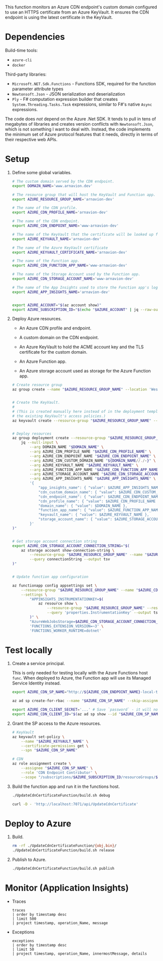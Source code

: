 This function monitors an Azure CDN endpoint's custom domain configured to use an HTTPS certificate from an Azure KeyVault. It ensures the CDN endpoint is using the latest certificate in the KeyVault.


# Dependencies

Build-time tools:

- `azure-cli`
- `docker`


Third-party libraries:

- `Microsoft.NET.Sdk.Functions` - Functions SDK, required for the function parameter attribute types
- `Newtonsoft.Json` - JSON serialization and deserialization
- `Ply` - F# computation expression builder that creates `System.Threading.Tasks.Task` expressions, similar to F#'s native `Async` expressions.

The code does *not* depend on the Azure .Net SDK. It tends to pull in tens of megabytes of libraries and creates version conflicts with `Newtonsoft.Json`, which is not something I want to deal with. Instead, the code implements the minimum set of Azure protocol features that it needs, directly in terms of their respective web APIs.


# Setup

1. Define some global variables.

    ```sh
    # The custom domain served by the CDN endpoint.
    export DOMAIN_NAME='www.arnavion.dev'

    # The resource group that will host the KeyVault and Function app.
    export AZURE_RESOURCE_GROUP_NAME='arnavion-dev'

    # The name of the CDN profile.
    export AZURE_CDN_PROFILE_NAME='arnavion-dev'

    # The name of the CDN endpoint.
    export AZURE_CDN_ENDPOINT_NAME='www-arnavion-dev'

    # The name of the KeyVault that the certificate will be looked up from.
    export AZURE_KEYVAULT_NAME='arnavion-dev'

    # The name of the Azure KeyVault certificate
    export AZURE_KEYVAULT_CERTIFICATE_NAME='arnavion-dev'

    # The name of the Function app.
    export AZURE_CDN_FUNCTION_APP_NAME='www-arnavion-dev'

    # The name of the Storage Account used by the Function app.
    export AZURE_CDN_STORAGE_ACCOUNT_NAME='www-arnavion-dev'

    # The name of the App Insights used to store the Function app's logs.
    export AZURE_APP_INSIGHTS_NAME='arnavion-dev'


    export AZURE_ACCOUNT="$(az account show)"
    export AZURE_SUBSCRIPTION_ID="$(echo "$AZURE_ACCOUNT" | jq --raw-output '.id')"
    ```

1. Deploy Azure resources.

    - An Azure CDN profile and endpoint.

    - A custom domain on the CDN endpoint.

    - An Azure KeyVault to hold the ACME account key and the TLS certificate for the custom domain.

    - An Azure Function app.

    - An Azure storage account used as storage for the Azure Function app.

    ```sh
    # Create resource group
    az group create --name "$AZURE_RESOURCE_GROUP_NAME" --location 'West US'


    # Create the KeyVault.
    #
    # (This is created manually here instead of in the deployment template below because it is not possible to deploy a KeyVault without overwriting
    # the existing KeyVault's access policies.)
    az keyvault create --resource-group "$AZURE_RESOURCE_GROUP_NAME" --name "$AZURE_KEYVAULT_NAME"


    # Deploy resources
    az group deployment create --resource-group "$AZURE_RESOURCE_GROUP_NAME" --template-file ./UpdateCdnCertificateFunction/deployment-template.json --parameters "$(
        jq --null-input \
            --arg DOMAIN_NAME "$DOMAIN_NAME" \
            --arg AZURE_CDN_PROFILE_NAME "$AZURE_CDN_PROFILE_NAME" \
            --arg AZURE_CDN_ENDPOINT_NAME "$AZURE_CDN_ENDPOINT_NAME" \
            --arg AZURE_CDN_CUSTOM_DOMAIN_NAME "${DOMAIN_NAME//./-}" \
            --arg AZURE_KEYVAULT_NAME "$AZURE_KEYVAULT_NAME" \
            --arg AZURE_FUNCTION_APP_NAME "$AZURE_CDN_FUNCTION_APP_NAME" \
            --arg AZURE_STORAGE_ACCOUNT_NAME "$AZURE_CDN_STORAGE_ACCOUNT_NAME" \
            --arg AZURE_APP_INSIGHTS_NAME "$AZURE_APP_INSIGHTS_NAME" \
            '{
                "app_insights_name": { "value": $AZURE_APP_INSIGHTS_NAME },
                "cdn_custom_domain_name": { "value": $AZURE_CDN_CUSTOM_DOMAIN_NAME },
                "cdn_endpoint_name": { "value": $AZURE_CDN_ENDPOINT_NAME },
                "cdn_profile_name": { "value": $AZURE_CDN_PROFILE_NAME },
                "domain_name": { "value": $DOMAIN_NAME },
                "function_app_name": { "value": $AZURE_FUNCTION_APP_NAME },
                "keyvault_name": { "value": $AZURE_KEYVAULT_NAME },
                "storage_account_name": { "value": $AZURE_STORAGE_ACCOUNT_NAME }
            }'
    )"


    # Get storage account connection string
    export AZURE_CDN_STORAGE_ACCOUNT_CONNECTION_STRING="$(
        az storage account show-connection-string \
            --resource-group "$AZURE_RESOURCE_GROUP_NAME" --name "$AZURE_CDN_STORAGE_ACCOUNT_NAME" \
            --query connectionString --output tsv
    )"


    # Update function app configuration

    az functionapp config appsettings set \
        --resource-group "$AZURE_RESOURCE_GROUP_NAME" --name "$AZURE_CDN_FUNCTION_APP_NAME" \
        --settings \
            "APPINSIGHTS_INSTRUMENTATIONKEY=$(
                az resource show \
                    --resource-group "$AZURE_RESOURCE_GROUP_NAME" --resource-type 'microsoft.insights/components' --name "$AZURE_APP_INSIGHTS_NAME" \
                    --query 'properties.InstrumentationKey' --output tsv
            )" \
            "AzureWebJobsStorage=$AZURE_CDN_STORAGE_ACCOUNT_CONNECTION_STRING" \
            'FUNCTIONS_EXTENSION_VERSION=~3' \
            'FUNCTIONS_WORKER_RUNTIME=dotnet'
    ```


# Test locally

1. Create a service principal.

    This is only needed for testing locally with the Azure Functions host `func`. When deployed to Azure, the Function app will use its Managed Service Identity instead.

    ```sh
    export AZURE_CDN_SP_NAME="http://${AZURE_CDN_ENDPOINT_NAME}-local-testing"

    az ad sp create-for-rbac --name "$AZURE_CDN_SP_NAME" --skip-assignment

    export AZURE_CDN_CLIENT_SECRET='...' # Save `password` - it will not appear again
    export AZURE_CDN_CLIENT_ID="$(az ad sp show --id "$AZURE_CDN_SP_NAME" --query appId --output tsv)"
    ```

1. Grant the SP access to the Azure resources.

    ```sh
    # KeyVault
    az keyvault set-policy \
        --name "$AZURE_KEYVAULT_NAME" \
        --certificate-permissions get \
        --spn "$AZURE_CDN_SP_NAME"

    # CDN
    az role assignment create \
        --assignee "$AZURE_CDN_SP_NAME" \
        --role 'CDN Endpoint Contributor' \
        --scope "/subscriptions/$AZURE_SUBSCRIPTION_ID/resourceGroups/$AZURE_RESOURCE_GROUP_NAME/providers/Microsoft.Cdn/profiles/$AZURE_CDN_PROFILE_NAME/endpoints/$AZURE_CDN_ENDPOINT_NAME"
    ```

1. Build the function app and run it in the functions host.

    ```sh
    ./UpdateCdnCertificateFunction/build.sh debug

    curl -D - 'http://localhost:7071/api/UpdateCdnCertificate'
    ```


# Deploy to Azure

1. Build.

    ```sh
    rm -rf ./UpdateCdnCertificateFunction/{obj,bin}/
    ./UpdateCdnCertificateFunction/build.sh release
    ```

1. Publish to Azure.

    ```sh
    ./UpdateCdnCertificateFunction/build.sh publish
    ```


# Monitor (Application Insights)

- Traces

    ```
    traces
    | order by timestamp desc
    | limit 500
    | project timestamp, operation_Name, message
    ```

- Exceptions

    ```
    exceptions
    | order by timestamp desc
    | limit 50
    | project timestamp, operation_Name, innermostMessage, details
    ```
